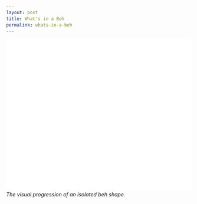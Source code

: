 ```yaml
---
layout: post
title: What's in a Beh
permalink: whats-in-a-beh
---
```

![Beh](/public/Beh.gif) 
*The visual progression of an isolated beh shape.*